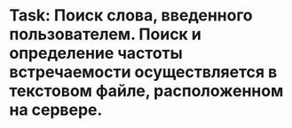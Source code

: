 # Task: Поиск слова, введенного пользователем. Поиск и определение частоты встречаемости осуществляется в текстовом файле, расположенном на сервере.
